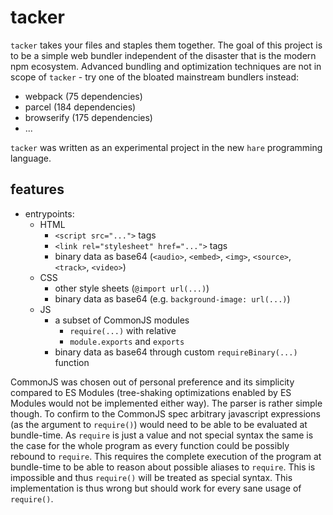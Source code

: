 # tacker

`tacker` takes your files and staples them together. The goal of this project
is to be a simple web bundler independent of the disaster that is the modern
npm ecosystem. Advanced bundling and optimization techniques are not in scope
of `tacker` - try one of the bloated mainstream bundlers instead:
- webpack (75 dependencies)
- parcel (184 dependencies)
- browserify (175 dependencies)
- ...

`tacker` was written as an experimental project in the new `hare` programming
language.

## features
- entrypoints:
  - HTML
    - `<script src="...">` tags
    - `<link rel="stylesheet" href="...">` tags
    - binary data as base64 (`<audio>`, `<embed>`, `<img>`, `<source>`,
      `<track>`, `<video>`)
  - CSS
    - other style sheets (`@import url(...)`)
    - binary data as base64 (e.g. `background-image: url(...)`)
  - JS
    - a subset of CommonJS modules
      - `require(...)` with relative
      - `module.exports` and `exports`
    - binary data as base64 through custom `requireBinary(...)` function

CommonJS was chosen out of personal preference and its simplicity compared to
ES Modules (tree-shaking optimizations enabled by ES Modules would not be
implemented either way). The parser is rather simple though. To confirm to the
CommonJS spec arbitrary javascript expressions (as the argument to `require()`)
would need to be able to be evaluated at bundle-time. As `require` is just a
value and not special syntax the same is the case for the whole program as
every function could be possibly rebound to `require`. This requires the
complete execution of the program at bundle-time to be able to reason about
possible aliases to `require`. This is impossible and thus `require()` will be
treated as special syntax. This implementation is thus wrong but should work
for every sane usage of `require()`.
